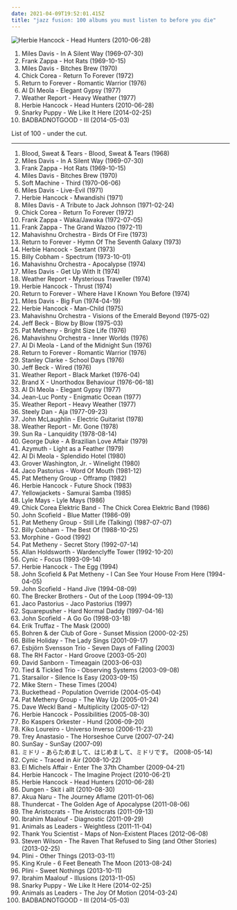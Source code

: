 ```yaml
---
date: 2021-04-09T19:52:01.415Z
title: "jazz fusion: 100 albums you must listen to before you die"
---
```

![Herbie Hancock - Head Hunters (2010-06-28)](http://coverartarchive.org/release/60da23e0-59ce-4c0b-8a4a-fd4d11e5ef3a/6729850517-500.jpg "Herbie Hancock - Head Hunters (2010-06-28)")
<ol class="albums">
<li data-cover="http://coverartarchive.org/release/47873c43-4337-4d3b-9bf2-959f85a7cec1/23109799066-500.jpg" data-tags="jazz" role="button">Miles Davis - In A Silent Way (1969-07-30)</li>
<li data-cover="http://coverartarchive.org/release/bd527306-0dd8-4d99-93c4-4267ff649776/4430294983-500.jpg" data-tags="progressive rock" role="button">Frank Zappa - Hot Rats (1969-10-15)</li>
<li data-cover="http://coverartarchive.org/release/b7cf6ab3-1fab-45cd-97a2-8e684ffcada1/1895278823-500.jpg" data-tags="jazz, jazz fusion" role="button">Miles Davis - Bitches Brew (1970)</li>
<li data-cover="http://coverartarchive.org/release/0a779a9f-c0ad-3661-880f-b4277365738e/4327744677-500.jpg" data-tags="jazz, jazz fusion" role="button">Chick Corea - Return To Forever (1972)</li>
<li data-cover="http://coverartarchive.org/release/87a1d771-e4b9-4c90-8c8b-f4a3e15187fd/3987903596-500.jpg" data-tags="jazz fusion, fusion" role="button">Return to Forever - Romantic Warrior (1976)</li>
<li data-cover="https://img.discogs.com/P08vvN0k9cAp_205aggHldYpfl8=/fit-in/600x616/filters:strip_icc():format(jpeg):mode_rgb():quality(90)/discogs-images/R-2622005-1536349971-1230.jpeg.jpg" data-tags="jazz fusion, jazz, fusion" role="button">Al Di Meola - Elegant Gypsy (1977)</li>
<li data-cover="http://coverartarchive.org/release/8b5c22c6-f712-489e-9a1d-6cb235cb7c50/21859761852-500.jpg" data-tags="jazz, fusion, jazz fusion" role="button">Weather Report - Heavy Weather (1977)</li>
<li data-cover="http://coverartarchive.org/release/60da23e0-59ce-4c0b-8a4a-fd4d11e5ef3a/6729850517-500.jpg" data-tags="jazz, funk" role="button">Herbie Hancock - Head Hunters (2010-06-28)</li>
<li data-cover="http://coverartarchive.org/release/4d284c99-9d7a-4c79-bf16-ceffd78c32b4/6732933359-500.jpg" data-tags="jazz fusion" role="button">Snarky Puppy - We Like It Here (2014-02-25)</li>
<li data-cover="http://coverartarchive.org/release/4a681db6-3146-4166-b997-6db77bf796dc/7584904311-500.jpg" data-tags="jazz" role="button">BADBADNOTGOOD - III (2014-05-03)</li>
</ol>
List of 100 - under the cut.
<!-- more -->

_________________

<ol class="albums">
<li data-cover="http://coverartarchive.org/release/17eeb2b9-0aa2-4403-bc94-ebb8915935c9/8386691664-500.jpg" data-tags="60s, classic rock" role="button">
Blood, Sweat & Tears - Blood, Sweat & Tears (1968)
</li>
<li data-cover="http://coverartarchive.org/release/47873c43-4337-4d3b-9bf2-959f85a7cec1/23109799066-500.jpg" data-tags="jazz" role="button">
Miles Davis - In A Silent Way (1969-07-30)
</li>
<li data-cover="http://coverartarchive.org/release/bd527306-0dd8-4d99-93c4-4267ff649776/4430294983-500.jpg" data-tags="progressive rock" role="button">
Frank Zappa - Hot Rats (1969-10-15)
</li>
<li data-cover="http://coverartarchive.org/release/b7cf6ab3-1fab-45cd-97a2-8e684ffcada1/1895278823-500.jpg" data-tags="jazz, jazz fusion" role="button">
Miles Davis - Bitches Brew (1970)
</li>
<li data-cover="http://coverartarchive.org/release/b26f4f09-a362-42db-ad7b-3f25686b4c1e/8199726377-500.jpg" data-tags="progressive rock" role="button">
Soft Machine - Third (1970-06-06)
</li>
<li data-cover="http://coverartarchive.org/release/6094ef50-3a9d-39dd-a663-381e8952fc48/13486622313-500.jpg" data-tags="jazz, fusion, jazz fusion" role="button">
Miles Davis - Live-Evil (1971)
</li>
<li data-cover="http://coverartarchive.org/release/901a3877-a0ed-44bb-a3d4-87fcded5cf9e/14741915528-500.jpg" data-tags="jazz, instrumental, 70s, fusion, jazz-funk, jazz fusion" role="button">
Herbie Hancock - Mwandishi (1971)
</li>
<li data-cover="http://coverartarchive.org/release/dca1aa63-ae18-3698-b7d7-72b3fb586af3/25848951329-500.jpg" data-tags="fusion, jazz" role="button">
Miles Davis - A Tribute to Jack Johnson (1971-02-24)
</li>
<li data-cover="http://coverartarchive.org/release/0a779a9f-c0ad-3661-880f-b4277365738e/4327744677-500.jpg" data-tags="jazz, jazz fusion" role="button">
Chick Corea - Return To Forever (1972)
</li>
<li data-cover="http://coverartarchive.org/release/1e367643-5003-4b12-8f75-28808d5c7910/3832822457-500.jpg" data-tags="jazz fusion, experimental" role="button">
Frank Zappa - Waka/Jawaka (1972-07-05)
</li>
<li data-cover="http://coverartarchive.org/release/15ba2534-0275-4833-b23b-255aabdd6868/2441400256-500.jpg" data-tags="jazz fusion, jazz rock, experimental" role="button">
Frank Zappa - The Grand Wazoo (1972-11)
</li>
<li data-cover="https://img.discogs.com/UFh87Uai_ujOf6UQQ7uuv-_0DQY=/fit-in/450x472/filters:strip_icc():format(jpeg):mode_rgb():quality(90)/discogs-images/R-2531955-1292167778.jpeg.jpg" data-tags="fusion, jazz fusion, progressive rock" role="button">
Mahavishnu Orchestra - Birds Of Fire (1973)
</li>
<li data-cover="http://coverartarchive.org/release/50a74406-faad-47f9-a4b1-3926d8b8bcc8/14735233443-500.jpg" data-tags="jazz fusion, jazz, fusion" role="button">
Return to Forever - Hymn Of The Seventh Galaxy (1973)
</li>
<li data-cover="http://coverartarchive.org/release/9aa38b48-7160-30a6-877c-2da7f53f3d3f/15612031939-500.jpg" data-tags="jazz, fusion" role="button">
Herbie Hancock - Sextant (1973)
</li>
<li data-cover="https://img.discogs.com/Qb7Yy2NFaTqIwqDxfCV2o-Z-zVc=/fit-in/300x300/filters:strip_icc():format(jpeg):mode_rgb():quality(90)/discogs-images/R-6602833-1422894843-6069.jpeg.jpg" data-tags="fusion, jazz fusion, jazz rock" role="button">
Billy Cobham - Spectrum (1973-10-01)
</li>
<li data-cover="http://coverartarchive.org/release/e1ea9df2-d718-462b-bd9b-0f701e83dc81/5014697668-500.jpg" data-tags="jazz fusion, jazz" role="button">
Mahavishnu Orchestra - Apocalypse (1974)
</li>
<li data-cover="http://coverartarchive.org/release/b8a32bb4-9858-3dfb-b0a2-0a67e05ee80a/15015714324-500.jpg" data-tags="jazz" role="button">
Miles Davis - Get Up With It (1974)
</li>
<li data-cover="http://coverartarchive.org/release/b0b34788-2fb3-4a91-82ad-ab8cd002cd63/914997279-500.jpg" data-tags="fusion" role="button">
Weather Report - Mysterious Traveller (1974)
</li>
<li data-cover="http://coverartarchive.org/release/c5caeea7-7b96-39ef-8306-032f1f4776f1/8728957198-500.jpg" data-tags="jazz funk, instrumental, funk, jazz fusion" role="button">
Herbie Hancock - Thrust (1974)
</li>
<li data-cover="http://coverartarchive.org/release/5022e9d0-a1b2-4188-aea7-f19e1fe997a4/4105911297-500.jpg" data-tags="jazz fusion" role="button">
Return to Forever - Where Have I Known You Before (1974)
</li>
<li data-cover="http://coverartarchive.org/release/a693e5f2-42c8-4f59-a670-f3aff6586fe5/13486638538-500.jpg" data-tags="jazz, jazz fusion, electric miles" role="button">
Miles Davis - Big Fun (1974-04-19)
</li>
<li data-cover="http://coverartarchive.org/release/89daddd1-15aa-373e-8998-03ddb16092b4/8714236235-500.jpg" data-tags="funk, jazz fusion" role="button">
Herbie Hancock - Man-Child (1975)
</li>
<li data-cover="http://coverartarchive.org/release/353cdc26-f8f5-3ef4-b103-f8b5d3686c2d/11790305680-500.jpg" data-tags="fusion, jazz fusion" role="button">
Mahavishnu Orchestra - Visions of the Emerald Beyond (1975-02)
</li>
<li data-cover="https://img.discogs.com/F_PpNjjNEZPo3pSL97LApvoxhJU=/fit-in/600x590/filters:strip_icc():format(jpeg):mode_rgb():quality(90)/discogs-images/R-7016529-1572163829-8011.jpeg.jpg" data-tags="fusion" role="button">
Jeff Beck - Blow by Blow (1975-03)
</li>
<li data-cover="http://coverartarchive.org/release/655219aa-f312-445d-9182-5af2d23ab65e/21312834588-500.jpg" data-tags="jazz" role="button">
Pat Metheny - Bright Size Life (1976)
</li>
<li data-cover="https://img.discogs.com/u7Ek0WG5HjdEhQpwuwN05bXQ6zQ=/fit-in/600x595/filters:strip_icc():format(jpeg):mode_rgb():quality(90)/discogs-images/R-8944230-1505701006-2687.jpeg.jpg" data-tags="jazz fusion" role="button">
Mahavishnu Orchestra - Inner Worlds (1976)
</li>
<li data-cover="http://coverartarchive.org/release/2130badd-2c36-4061-b03e-66127118a7dc/5191736117-500.jpg" data-tags="fusion, jazz fusion" role="button">
Al Di Meola - Land of the Midnight Sun (1976)
</li>
<li data-cover="http://coverartarchive.org/release/87a1d771-e4b9-4c90-8c8b-f4a3e15187fd/3987903596-500.jpg" data-tags="jazz fusion, fusion" role="button">
Return to Forever - Romantic Warrior (1976)
</li>
<li data-cover="https://img.discogs.com/tSGbJ9esxokOZOQORPKleBNGOjo=/fit-in/320x320/filters:strip_icc():format(jpeg):mode_rgb():quality(90)/discogs-images/R-3638369-1338386921-8466.jpeg.jpg" data-tags="jazz fusion, jazz, bass" role="button">
Stanley Clarke - School Days (1976)
</li>
<li data-cover="http://coverartarchive.org/release/07860c3a-f7cd-3959-a40b-c79df58144db/15456423723-500.jpg" data-tags="fusion, instrumental" role="button">
Jeff Beck - Wired (1976)
</li>
<li data-cover="https://img.discogs.com/Lqi0FlOkjCdBSpOBQlXqURgU1oI=/fit-in/500x500/filters:strip_icc():format(jpeg):mode_rgb():quality(90)/discogs-images/R-4939913-1380041719-7816.jpeg.jpg" data-tags="jazz, fusion" role="button">
Weather Report - Black Market (1976-04)
</li>
<li data-cover="http://coverartarchive.org/release/2f023bc1-1835-4199-8652-fe775dfa51d2/17372973548-500.jpg" data-tags="progressive rock, fusion, jazz fusion" role="button">
Brand X - Unorthodox Behaviour (1976-06-18)
</li>
<li data-cover="https://img.discogs.com/P08vvN0k9cAp_205aggHldYpfl8=/fit-in/600x616/filters:strip_icc():format(jpeg):mode_rgb():quality(90)/discogs-images/R-2622005-1536349971-1230.jpeg.jpg" data-tags="jazz fusion, jazz, fusion" role="button">
Al Di Meola - Elegant Gypsy (1977)
</li>
<li data-cover="http://coverartarchive.org/release/d48a935b-a73a-49ea-8847-43e471b8481b/2716299852-500.jpg" data-tags="fusion, jazz fusion" role="button">
Jean-Luc Ponty - Enigmatic Ocean (1977)
</li>
<li data-cover="http://coverartarchive.org/release/8b5c22c6-f712-489e-9a1d-6cb235cb7c50/21859761852-500.jpg" data-tags="jazz, fusion, jazz fusion" role="button">
Weather Report - Heavy Weather (1977)
</li>
<li data-cover="https://via.placeholder.com/450" data-tags="70s, classic rock" role="button">
Steely Dan - Aja (1977-09-23)
</li>
<li data-cover="https://img.discogs.com/Wd6Hp3tcXC-n9U2QSGcnALVsaLE=/fit-in/600x600/filters:strip_icc():format(jpeg):mode_rgb():quality(90)/discogs-images/R-2623868-1461839493-9152.jpeg.jpg" data-tags="fusion, jazz rock, jazz fusion" role="button">
John McLaughlin - Electric Guitarist (1978)
</li>
<li data-cover="http://coverartarchive.org/release/3b53aad1-6a3d-3db5-b3bd-0009ed4df119/18749272994-500.jpg" data-tags="jazz fusion, weather report" role="button">
Weather Report - Mr. Gone (1978)
</li>
<li data-cover="http://coverartarchive.org/release/b67a654b-ce45-3c0c-9635-0545cb39e780/11810523557-500.jpg" data-tags="jazz" role="button">
Sun Ra - Lanquidity (1978-08-14)
</li>
<li data-cover="http://coverartarchive.org/release/5e44ae6f-932a-4a1c-8978-652df0d851c1/4840251199-500.jpg" data-tags="jazz-funk, jazz fusion, funk" role="button">
George Duke - A Brazilian Love Affair (1979)
</li>
<li data-cover="http://coverartarchive.org/release/99a76d2d-d50a-407b-aa39-d40c9559344c/17196103051-500.jpg" data-tags="jazz fusion" role="button">
Azymuth - Light as a Feather (1979)
</li>
<li data-cover="https://img.discogs.com/G2yf-2Yi4J4tCPuItg2HPPNZKMg=/fit-in/600x601/filters:strip_icc():format(jpeg):mode_rgb():quality(90)/discogs-images/R-4527702-1442212442-8222.jpeg.jpg" data-tags="jazz fusion" role="button">
Al Di Meola - Splendido Hotel (1980)
</li>
<li data-cover="https://img.discogs.com/MZaiRTaZ6W7iz6EOzoVidELGH7k=/fit-in/600x597/filters:strip_icc():format(jpeg):mode_rgb():quality(90)/discogs-images/R-1460003-1280612402.jpeg.jpg" data-tags="smooth jazz, jazz" role="button">
Grover Washington, Jr. - Winelight (1980)
</li>
<li data-cover="https://img.discogs.com/zWONOYl5-OTfQN6igv4b2Uhz5Gw=/fit-in/600x594/filters:strip_icc():format(jpeg):mode_rgb():quality(90)/discogs-images/R-1427120-1478439382-6934.jpeg.jpg" data-tags="jazz, bass" role="button">
Jaco Pastorius - Word Of Mouth (1981-12)
</li>
<li data-cover="http://coverartarchive.org/release/752a4f5a-d7ff-46ad-b877-a3236d9c2a8c/9438605612-500.jpg" data-tags="jazz, pat metheny" role="button">
Pat Metheny Group - Offramp (1982)
</li>
<li data-cover="http://coverartarchive.org/release/5a0aa443-503f-3c40-b792-c729b78d81ac/3167007172-500.jpg" data-tags="jazz, electronic, funk" role="button">
Herbie Hancock - Future Shock (1983)
</li>
<li data-cover="https://img.discogs.com/qUE0SP-bGsy3qdW6KQPF9HLV6qs=/fit-in/600x600/filters:strip_icc():format(jpeg):mode_rgb():quality(90)/discogs-images/R-1545612-1394030758-4574.jpeg.jpg" data-tags="jazz, jazz fusion" role="button">
Yellowjackets - Samurai Samba (1985)
</li>
<li data-cover="http://coverartarchive.org/release/71ebd530-5351-403d-a09d-2a6c68cf92f3/14875503355-500.jpg" data-tags="piano, jazz fusion" role="button">
Lyle Mays - Lyle Mays (1986)
</li>
<li data-cover="https://img.discogs.com/Fh7uKtxCe_tZDa1TRmGCBhzWQ8M=/fit-in/600x600/filters:strip_icc():format(jpeg):mode_rgb():quality(90)/discogs-images/R-2847517-1463261380-3525.jpeg.jpg" data-tags="jazz fusion, chick corea electric band" role="button">
Chick Corea Elektric Band - The Chick Corea Elektric Band (1986)
</li>
<li data-cover="https://img.discogs.com/NBfGbGN7Iq5EcQszE9-mO8FWDfQ=/fit-in/600x635/filters:strip_icc():format(jpeg):mode_rgb():quality(90)/discogs-images/R-3662128-1422472655-7757.jpeg.jpg" data-tags="jazz, jazz fusion" role="button">
John Scofield - Blue Matter (1986-09)
</li>
<li data-cover="https://img.discogs.com/2_S53Z6Qr22T_X23q4Yktwddpb8=/fit-in/600x600/filters:strip_icc():format(jpeg):mode_rgb():quality(90)/discogs-images/R-1027221-1185876506.jpeg.jpg" data-tags="jazz" role="button">
Pat Metheny Group - Still Life (Talking) (1987-07-07)
</li>
<li data-cover="https://img.discogs.com/cWwipT6ReR0fE4KACwmnL5G0a6E=/fit-in/600x834/filters:strip_icc():format(jpeg):mode_rgb():quality(90)/discogs-images/R-9492176-1481507030-2276.jpeg.jpg" data-tags="jazz fusion" role="button">
Billy Cobham - The Best Of (1988-10-25)
</li>
<li data-cover="https://img.discogs.com/ygbtWyhBA34L3aIc-x6JhsUggmY=/fit-in/600x600/filters:strip_icc():format(jpeg):mode_rgb():quality(90)/discogs-images/R-2753074-1509751324-7430.jpeg.jpg" data-tags="morphine, 90s, alternative, jazz rock" role="button">
Morphine - Good (1992)
</li>
<li data-cover="http://coverartarchive.org/release/26cff9b7-7676-414b-a35e-fbce05ba4715/15869282147-500.jpg" data-tags="jazz, jazz fusion, pat metheny" role="button">
Pat Metheny - Secret Story (1992-07-14)
</li>
<li data-cover="http://coverartarchive.org/release/f0490e00-bf5f-45ce-b977-8e89dbb5d6b2/8120138180-500.jpg" data-tags="fusion" role="button">
Allan Holdsworth - Wardenclyffe Tower (1992-10-20)
</li>
<li data-cover="https://img.discogs.com/tM9Y9ZW2m05DZVj_ZwipowXJKFU=/fit-in/450x450/filters:strip_icc():format(jpeg):mode_rgb():quality(90)/discogs-images/R-655586-1143989097.jpeg.jpg" data-tags="progressive metal" role="button">
Cynic - Focus (1993-09-14)
</li>
<li data-cover="http://coverartarchive.org/release/f8a5a634-cfca-42ac-bd81-6719ea42d810/8324525026-500.jpg" data-tags="jazz" role="button">
Herbie Hancock - The Egg (1994)
</li>
<li data-cover="https://via.placeholder.com/450" data-tags="jazz, jazz guitar, jazz fusion" role="button">
John Scofield & Pat Metheny - I Can See Your House From Here (1994-04-05)
</li>
<li data-cover="http://coverartarchive.org/release/b0980ad3-41f1-474c-88ac-cb7cfa898769/26519256124-500.jpg" data-tags="jazz, jazz fusion" role="button">
John Scofield - Hand Jive (1994-08-09)
</li>
<li data-cover="https://img.discogs.com/NJLqSwvM4NRnnK43vkLQAB3mnIQ=/fit-in/600x529/filters:strip_icc():format(jpeg):mode_rgb():quality(90)/discogs-images/R-10387637-1496471305-2218.jpeg.jpg" data-tags="jazz fusion" role="button">
The Brecker Brothers - Out of the Loop (1994-09-13)
</li>
<li data-cover="https://via.placeholder.com/450" data-tags="jazz, bass, fusion" role="button">
Jaco Pastorius - Jaco Pastorius (1997)
</li>
<li data-cover="http://coverartarchive.org/release/4b7f3557-4cdb-4196-9da2-1326f83f38d2/2572665131-500.jpg" data-tags="idm, electronic" role="button">
Squarepusher - Hard Normal Daddy (1997-04-16)
</li>
<li data-cover="https://img.discogs.com/M8dBJZvAEjgiN5w1IXdlph-3r0Y=/fit-in/592x600/filters:strip_icc():format(jpeg):mode_rgb():quality(90)/discogs-images/R-3334536-1326229632.jpeg.jpg" data-tags="jazz" role="button">
John Scofield - A Go Go (1998-03-18)
</li>
<li data-cover="http://coverartarchive.org/release/38e84ab0-6561-4cbb-8007-9f35672dbf91/1281490030-500.jpg" data-tags="jazz, trumpet, jazz fusion" role="button">
Erik Truffaz - The Mask (2000)
</li>
<li data-cover="http://coverartarchive.org/release/e41015a1-90c0-47b3-9ca5-2b1055f1e3d6/6762804815-500.jpg" data-tags="jazz, ambient, noir jazz, doom jazz" role="button">
Bohren & der Club of Gore - Sunset Mission (2000-02-25)
</li>
<li data-cover="https://img.discogs.com/b8sPdfPQNF6YC_YeElRP7gnm3ZQ=/fit-in/600x597/filters:strip_icc():format(jpeg):mode_rgb():quality(90)/discogs-images/R-513661-1167301759.jpeg.jpg" data-tags="jazz fusion, billie flower" role="button">
Billie Holiday - The Lady Sings (2001-09-17)
</li>
<li data-cover="http://coverartarchive.org/release/e765db76-5025-3aad-8d7b-9c773f7092d3/24718719910-500.jpg" data-tags="jazz" role="button">
Esbjörn Svensson Trio - Seven Days of Falling (2003)
</li>
<li data-cover="http://coverartarchive.org/release/832c274d-6b8d-4292-b3f5-f78dbfed373a/5836968806-500.jpg" data-tags="jazz, jazz fusion" role="button">
The RH Factor - Hard Groove (2003-05-20)
</li>
<li data-cover="http://coverartarchive.org/release/aa831334-ce56-46e0-ac2b-490e518823c1/9504908277-500.jpg" data-tags="saxophone, jazz fusion, smooth jazz" role="button">
David Sanborn - Timeagain (2003-06-03)
</li>
<li data-cover="https://img.discogs.com/hr5sUaRDxR8QdrFIOTF51iWYCd4=/fit-in/600x542/filters:strip_icc():format(jpeg):mode_rgb():quality(90)/discogs-images/R-168765-1587282765-8727.jpeg.jpg" data-tags="experimental, jazz fusion" role="button">
Tied & Tickled Trio - Observing Systems (2003-09-08)
</li>
<li data-cover="https://img.discogs.com/jrWVzobDRoF5M8iFRO0_ha-z8PQ=/fit-in/600x592/filters:strip_icc():format(jpeg):mode_rgb():quality(90)/discogs-images/R-434193-1482085620-7376.jpeg.jpg" data-tags="britpop, indie rock" role="button">
Starsailor - Silence Is Easy (2003-09-15)
</li>
<li data-cover="http://coverartarchive.org/release/4d076aaf-c22e-4796-afaa-1b9f4cbacab1/27486170532-500.jpg" data-tags="jazz guitar" role="button">
Mike Stern - These Times (2004)
</li>
<li data-cover="http://coverartarchive.org/release/6e0ee514-eda6-4293-861f-69d76a761eb1/14928804962-500.jpg" data-tags="progressive rock, jazz fusion" role="button">
Buckethead - Population Override (2004-05-04)
</li>
<li data-cover="https://img.discogs.com/Df7dnfSlhEvSP1C1Tn7CaTRj33Y=/fit-in/600x596/filters:strip_icc():format(jpeg):mode_rgb():quality(90)/discogs-images/R-12940332-1544971330-8500.jpeg.jpg" data-tags="jazz, fusion" role="button">
Pat Metheny Group - The Way Up (2005-01-24)
</li>
<li data-cover="http://coverartarchive.org/release/d73c16f6-c6fc-4860-adf7-3fd96242e46e/2087988840-500.jpg" data-tags="jazz fusion, jazz" role="button">
Dave Weckl Band - Multiplicity (2005-07-12)
</li>
<li data-cover="http://coverartarchive.org/release/bf5dad55-411f-3f85-a763-5be324f31dac/7754470772-500.jpg" data-tags="herbie hancock" role="button">
Herbie Hancock - Possibilities (2005-08-30)
</li>
<li data-cover="https://img.discogs.com/79p13npAMCu7cPTGCYJAsKCSRwk=/fit-in/600x600/filters:strip_icc():format(jpeg):mode_rgb():quality(90)/discogs-images/R-463671-1432890120-5986.jpeg.jpg" data-tags="rock, swedish, scandinavian, jazz fusion, nordic, jazz rock, sweden, scandinavia, i own this album, svenskprov" role="button">
Bo Kaspers Orkester - Hund (2006-09-20)
</li>
<li data-cover="https://img.discogs.com/Pw9-WkqfeTUZGoRbOY6PNtN-Uds=/fit-in/600x534/filters:strip_icc():format(jpeg):mode_rgb():quality(90)/discogs-images/R-3471587-1331689568.jpeg.jpg" data-tags="fusion, jazz, guitar virtuoso, instrumental" role="button">
Kiko Loureiro - Universo Inverso (2006-11-23)
</li>
<li data-cover="http://coverartarchive.org/release/6fae20fa-e265-463b-ab0b-b1e461cb6313/27699120331-500.jpg" data-tags="rock, funk, trumpet, tenor saxophone, flute, trombone, jazz fusion, alto saxophone, jazzy, jam, baritone saxophone" role="button">
Trey Anastasio - The Horseshoe Curve (2007-07-24)
</li>
<li data-cover="https://img.discogs.com/Ekhpoc-K1J5POmMeD1yq68TTTCA=/fit-in/600x534/filters:strip_icc():format(jpeg):mode_rgb():quality(90)/discogs-images/R-1681569-1236768592.jpeg.jpg" data-tags="soul, vocal jazz, acid jazz, lounge, jazz fusion, funky, sun, post-jazz, indie jazz, soul vocal" role="button">
SunSay - SunSay (2007-09)
</li>
<li data-cover="http://coverartarchive.org/release/5ff8b2c5-2c41-4ea9-b368-2886cf9f49eb/8837803331-500.jpg" data-tags="noise rock, boobs on cover" role="button">
ミドリ - あらためまして、はじめまして、ミドリです。 (2008-05-14)
</li>
<li data-cover="http://coverartarchive.org/release/89d8943c-507f-4476-8b61-dbfef0dce878/9150512902-500.jpg" data-tags="progressive metal" role="button">
Cynic - Traced in Air (2008-10-22)
</li>
<li data-cover="https://img.discogs.com/gZGAxrf1zHsr5bdMfXQbdPEC0tw=/fit-in/600x530/filters:strip_icc():format(jpeg):mode_rgb():quality(90)/discogs-images/R-1772620-1433620913-7558.png.jpg" data-tags="funk" role="button">
El Michels Affair - Enter The 37th Chamber (2009-04-21)
</li>
<li data-cover="http://coverartarchive.org/release/6288a20e-3f11-45b9-a678-3cfe04377b31/22255910556-500.jpg" data-tags="jazz" role="button">
Herbie Hancock - The Imagine Project (2010-06-21)
</li>
<li data-cover="http://coverartarchive.org/release/60da23e0-59ce-4c0b-8a4a-fd4d11e5ef3a/6729850517-500.jpg" data-tags="jazz, funk" role="button">
Herbie Hancock - Head Hunters (2010-06-28)
</li>
<li data-cover="https://img.discogs.com/tJhApeU1ofIAXMlltdnSRcuYqGU=/fit-in/300x300/filters:strip_icc():format(jpeg):mode_rgb():quality(90)/discogs-images/R-2414955-1283559353.jpeg.jpg" data-tags="rock, alternative rock, swedish, progressive rock, jazz fusion, retro, psychedelic rock, sweden, neo-psychedelia, jazz-rock, mexican summer, dungen, subliminal sounds" role="button">
Dungen - Skit i allt (2010-08-30)
</li>
<li data-cover="http://coverartarchive.org/release/89efad71-65d2-4f96-bc55-d69ad147bae2/5156830383-500.jpg" data-tags="hip hop, jazz fusion, poetry" role="button">
Akua Naru - The Journey Aflame (2011-01-06)
</li>
<li data-cover="http://coverartarchive.org/release/6a70ed63-1d53-4fe2-b048-9fb8980d9c23/25579607271-500.jpg" data-tags="electronic, jazz, soul, funk, jazz fusion, brainfeeder" role="button">
Thundercat - The Golden Age of Apocalypse (2011-08-06)
</li>
<li data-cover="http://coverartarchive.org/release/4adc7049-c1a6-41bb-99b1-eafc33cac370/20892309017-500.jpg" data-tags="progressive rock, jazz fusion, jazz rock" role="button">
The Aristocrats - The Aristocrats (2011-09-13)
</li>
<li data-cover="http://coverartarchive.org/release/1197620b-64bd-4fce-b211-d462b797fc2a/3003374541-500.jpg" data-tags="jazz, jazz fusion" role="button">
Ibrahim Maalouf - Diagnostic (2011-09-29)
</li>
<li data-cover="http://coverartarchive.org/release/9219e5ac-f44e-4c62-bfe5-ac281e3eca5e/6456871239-500.jpg" data-tags="progressive metal" role="button">
Animals as Leaders - Weightless (2011-11-04)
</li>
<li data-cover="http://coverartarchive.org/release/b38067d7-5b43-4e96-8596-7ec8ff64c419/6779873663-500.jpg" data-tags="progressive rock" role="button">
Thank You Scientist - Maps of Non-Existent Places (2012-06-08)
</li>
<li data-cover="http://coverartarchive.org/release/4ac426a4-f2c0-4176-86d6-1453cab3f999/23741623778-500.jpg" data-tags="progressive rock" role="button">
Steven Wilson - The Raven That Refused to Sing (and Other Stories) (2013-02-25)
</li>
<li data-cover="http://coverartarchive.org/release/4229af57-e0c7-429a-8ad5-21f3b83fd3d8/6340618581-500.jpg" data-tags="instrumental, progressive rock" role="button">
Plini - Other Things (2013-03-11)
</li>
<li data-cover="http://coverartarchive.org/release/6c433abe-415f-47e5-9bfa-44fbafee151b/5084224967-500.jpg" data-tags="post-punk" role="button">
King Krule - 6 Feet Beneath The Moon (2013-08-24)
</li>
<li data-cover="http://coverartarchive.org/release/8640e342-ca55-4318-ba45-f9b92de83ad5/5399396436-500.jpg" data-tags="progressive rock" role="button">
Plini - Sweet Nothings (2013-10-11)
</li>
<li data-cover="http://coverartarchive.org/release/1f48c834-23b7-4e5c-a4f8-9f1cf9e45c33/5700304800-500.jpg" data-tags="jazz, epic, trumpet, jazz fusion, jazz funk, funky, world jazz, this album saved my life, fav albums of all time, the very embodiment of musical eclecticism and creativity" role="button">
Ibrahim Maalouf - Illusions (2013-11-05)
</li>
<li data-cover="http://coverartarchive.org/release/4d284c99-9d7a-4c79-bf16-ceffd78c32b4/6732933359-500.jpg" data-tags="jazz fusion" role="button">
Snarky Puppy - We Like It Here (2014-02-25)
</li>
<li data-cover="http://coverartarchive.org/release/c3549f65-4cab-4381-a382-61e1d033dd2c/6816863021-500.jpg" data-tags="progressive metal" role="button">
Animals as Leaders - The Joy Of Motion (2014-03-24)
</li>
<li data-cover="http://coverartarchive.org/release/4a681db6-3146-4166-b997-6db77bf796dc/7584904311-500.jpg" data-tags="jazz" role="button">
BADBADNOTGOOD - III (2014-05-03)
</li>
</ol>